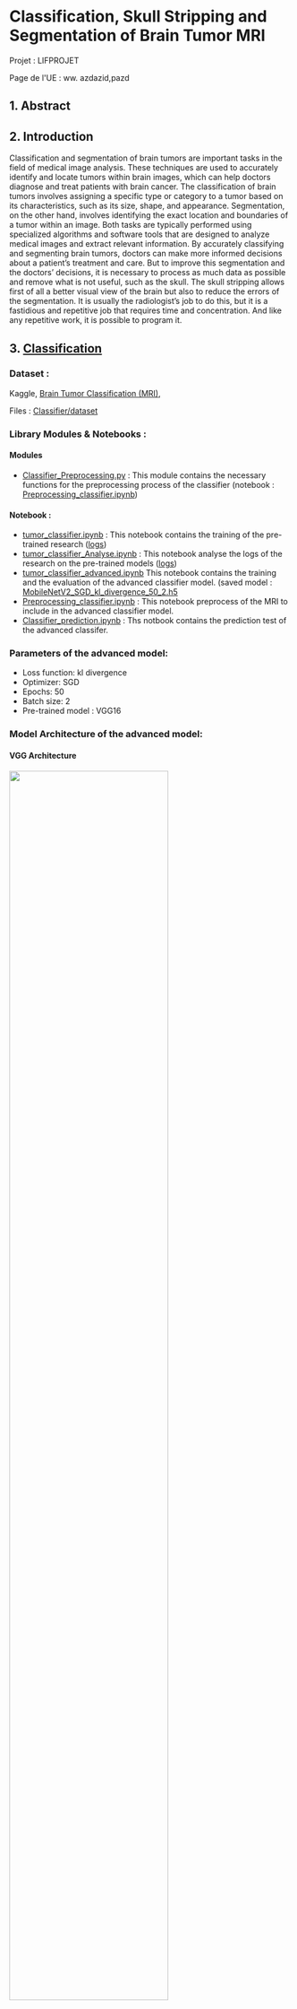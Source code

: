 # Classification, Skull Stripping and Segmentation of Brain Tumor MRI

Projet : LIFPROJET 

Page de l'UE : ww. azdazid,pazd

## 1. Abstract


## 2. Introduction
Classification and segmentation of brain tumors are important tasks in the field of medical image analysis. These
techniques are used to accurately identify and locate tumors within brain images, which can help doctors diagnose and
treat patients with brain cancer. The classification of brain tumors involves assigning a specific type or category to a
tumor based on its characteristics, such as its size, shape, and appearance. Segmentation, on the other hand, involves
identifying the exact location and boundaries of a tumor within an image. Both tasks are typically performed using
specialized algorithms and software tools that are designed to analyze medical images and extract relevant information.
By accurately classifying and segmenting brain tumors, doctors can make more informed decisions about a patient’s
treatment and care. But to improve this segmentation and the doctors’ decisions, it is necessary to process as much data
as possible and remove what is not useful, such as the skull. The skull stripping allows first of all a better visual view of
the brain but also to reduce the errors of the segmentation. It is usually the radiologist’s job to do this, but it is a fastidious
and repetitive job that requires time and concentration. And like any repetitive work, it is possible to program it.

## 3. [Classification](Classification/)
### Dataset :
Kaggle, [Brain Tumor Classification (MRI)](https://www.kaggle.com/datasets/sartajbhuvaji/brain-tumor-classification-mri), 

Files : [Classifier/dataset](Classification/dataset)

### Library Modules & Notebooks :

#### Modules
- [Classifier_Preprocessing.py](Classification/lib/Classifier_Preprocessing.py) :
This module contains the necessary functions for the preprocessing process of the classifier
  (notebook : [Preprocessing_classifier.ipynb](Prediction%2FPreprocessing_classifier.ipynb))

#### Notebook :
- [tumor_classifier.ipynb](Classification/tumor_classifier.ipynb) :
This notebook contains the training of the pre-trained research ([logs](Classification/logs))
- [tumor_classifier_Analyse.ipynb](Classification/tumor_classifier_Analyse.ipynb) :
This notebook analyse the logs of the research on the pre-trained models ([logs](Classification/logs))
- [tumor_classifier_advanced.ipynb](Classification/tumor_classifier_advanced.ipynb)
This notebook contains the training and the evaluation of the advanced classifier model. (saved model : [MobileNetV2_SGD_kl_divergence_50_2.h5](Classification/models-classification/)
- [Preprocessing_classifier.ipynb](Prediction%2FPreprocessing_classifier.ipynb) :
This notebook preprocess of the MRI to include in the advanced classifier model.
- [Classifier_prediction.ipynb](Prediction%2FClassifier_prediction.ipynb) :
Ths notbook contains the prediction test of the advanced classifer.

### Parameters of the advanced model:
- Loss function: kl divergence
- Optimizer: SGD
- Epochs: 50
- Batch size: 2
- Pre-trained model : VGG16


### Model Architecture of the advanced model:

#### VGG Architecture
<img src="Rapport/Ressources/vgg.png" width=75% height=75%>

#### Classifier Architecture
<img src="Rapport/Ressources/classifier.png" width=50% height=50%>

### Results of the advanced model :

During the project demo, I had this error : 

    2022-12-15 08:51:50.579432: E tensorflow/stream_executor/cuda/cuda_dnn.cc:389] Could not create cudnn handle: CUDNN_STATUS_NOT_INITIALIZED
    2022-12-15 08:51:50.579568: E tensorflow/stream_executor/cuda/cuda_dnn.cc:398] Possibly insufficient driver version: 515.86.1
    2022-12-15 08:51:50.579624: W tensorflow/core/framework/op_kernel.cc:1780] OP_REQUIRES failed at conv_ops_fused_impl.h:601 : UNIMPLEMENTED: DNN library is not found.

It's only a problem with my gpu card, I only had to relaunch jupyter-lab as I said, but for lack of time I did not do it.

- **Loss Progress**

![Loss Progress](Rapport/Ressources/loss_epochs.png "Loss Progress")

- **Accurency Progress**

![Accurency Progress](Rapport/Ressources/accurency_epochs.png "Accurency Progress")

- **Metrics**

|            |  training loss  |  training accuracy  | validation loss | validation accuracy |
|:----------:|:---------------:|:-------------------:|:---------------:|:-------------------:|
| **Values** |   0.0523        |    0.9842           |    0.1236       |       0.9624        |

- **Convolution Matrix**

![Convolution matrix](Rapport/Ressources/matrix_conv.png "Convolution matrix")



## 4. [Skull Stripping](Skull_Stripping/)

This model is a reuse and improvement of Muraligm Akshay’s model ([link](https://github.com/aksh-ai/skull-stripping-and-ica))
### Dataset :
Neurofeedback Skull-stripped, [NFBS repository](http://preprocessed-connectomes-project.org/NFB_skullstripped/)

Files : [Skull_Stripping/dataset_SkullStripping](Skull_Stripping/dataset_SkullStripping)

### Library Modules & Notebooks :
#### Notebook
- [Skull_Stripping_t1w.ipynb](Skull_Stripping/Skull_Stripping_t1w.ipynb) :
This notebook contains the training and the evaluation of the advanced skull stripping model. (saved model : [ResidualUNET3D_Adam_10_3.pth](Skull_Stripping/models_skull-stripping)
- [Skull-Stripping-T1_prediction.ipynb](Prediction/Skull-Stripping-T1_prediction.ipynb)
Ths notbook contains the prediction test of the advanced skull stripping model.

### Parameters of the advanced model:
- Loss function: Dice Loss
- Optimizer: Adam
- Epochs: 12
- Batch size: 2

### Model Architecture of the advanced model:

- **Residual Block** :

<img src="Skull_Stripping/ressources/residual_block_new.png" width=50% height=50%>

- **Upscale Block**

![upscale_block.png](Skull_Stripping%2Fressources%2Fupscale_block.png)

- **Residual Unet 3D advanced**

![upscale_block.png](Skull_Stripping/ressources/unet.png)


### Evaluation of the advanced model :

|            | MSE loss | Dice Score | IOU Score |
|:----------:|:--------:|:----------:|:---------:|
| **Values** |     0.019821     |  0.980179  | 0.961247  |


### Test Prediction of the advanced model :

![upscale_block.png](Rapport/Ressources/predict_skull_2.png)
![upscale_block.png](Rapport/Ressources/predict_skull_1.png)

## References
- [Skull Stripping and ICA, Muraligm Akshay, Machine Learning Engineer](https://github.com/aksh-ai/skull-stripping-and-ica)

- [G. Balaji, R. Sen, H. Kirty, "Detection and Classification of Brain tumors Using Deep Convolutional Neural Networks", 4.1.4 Skull Stripping,](https://arxiv.org/pdf/2208.13264.pdf)
- [Kaggle, "Brain Tumor MRI Dataset"](https://www.kaggle.com/datasets/masoudnickparvar/brain-tumor-mri-dataset)
- [Kaggle, "BraTS2020 Dataset (Training + Validation)"](https://www.kaggle.com/datasets/awsaf49/brats20-dataset-training-validation)
- [Neurofeedback Skull-stripped (NFBS) repository](http://preprocessed-connectomes-project.org/NFB_skullstripped/)
- [A. Hoopes, J. Mora,  A. Dalca, B. Fischl and M. Hoffmann, "SynthStrip: Skull-Stripping for Any Brain Image"](https://arxiv.org/abs/2203.09974)
- [Geoffrey E. Hinton, Nitish Srivastava, Alex Krizhevsky, Ilya Sutskever, Ruslan R. Salakhutdinov, "Improving neural networks by preventing co-adaptation of feature detectors"](https://arxiv.org/abs/1207.0580)
- [B. H. Menze, A. Jakab, S. Bauer, J. Kalpathy-Cramer, K. Farahani, J. Kirby, et al. "The Multimodal Brain Tumor Image Segmentation Benchmark (BRATS)", IEEE Transactions on Medical Imaging 34(10), 1993-2024 (2015) DOI](https://ieeexplore.ieee.org/document/6975210)
- [S. Bakas, H. Akbari, A. Sotiras, M. Bilello, M. Rozycki, J.S. Kirby, et al., "Advancing The Cancer Genome Atlas glioma MRI collections with expert segmentation labels and radiomic features", Nature Scientific Data, 4:170117 (2017) DOI](https://www.nature.com/articles/sdata2017117)
- [S. Bakas, M. Reyes, A. Jakab, S. Bauer, M. Rempfler, A. Crimi, et al., "Identifying the Best Machine Learning Algorithms for Brain Tumor Segmentation, Progression Assessment, and Overall Survival Prediction in the BRATS Challenge"](https://arxiv.org/abs/1811.02629)
- [U.Baid, et al., The RSNA-ASNR-MICCAI BraTS 2021 Benchmark on Brain Tumor Segmentation and Radiogenomic Classification, arXiv:2107.02314, 2021](https://arxiv.org/abs/2107.02314)
- [Ronneberger, Olaf and Fischer, Philipp and Brox, Thomas, "U-Net: Convolutional Networks for Biomedical Image Segmentation" (2015)](https://arxiv.org/abs/1505.04597)
- [Solovyev, Roman and Kalinin, Alexandr A and Gabruseva, Tatiana, "3D convolutional neural networks for stalled brain capillary detection", Computers in Biology and Medicine 2022, doi: 10.1016/j.compbiomed.2021.105089 ](https://github.com/ZFTurbo/segmentation_models_3D)
















